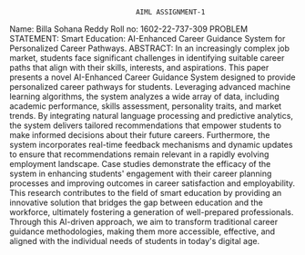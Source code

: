                                    AIML ASSIGNMENT-1
Name: Billa Sohana Reddy
Roll no: 1602-22-737-309
PROBLEM STATEMENT: Smart Education: AI-Enhanced Career Guidance System for Personalized Career Pathways.
ABSTRACT:
In an increasingly complex job market, students face significant challenges in identifying suitable career paths that align with their skills, interests, and aspirations. This paper presents a novel AI-Enhanced Career Guidance System designed to provide personalized career pathways for students. Leveraging advanced machine learning algorithms, the system analyzes a wide array of data, including academic performance, skills assessment, personality traits, and market trends. By integrating natural language processing and predictive analytics, the system delivers tailored recommendations that empower students to make informed decisions about their future careers.
Furthermore, the system incorporates real-time feedback mechanisms and dynamic updates to ensure that recommendations remain relevant in a rapidly evolving employment landscape. Case studies demonstrate the efficacy of the system in enhancing students' engagement with their career planning processes and improving outcomes in career satisfaction and employability. This research contributes to the field of smart education by providing an innovative solution that bridges the gap between education and the workforce, ultimately fostering a generation of well-prepared professionals.
Through this AI-driven approach, we aim to transform traditional career guidance methodologies, making them more accessible, effective, and aligned with the individual needs of students in today's digital age.

